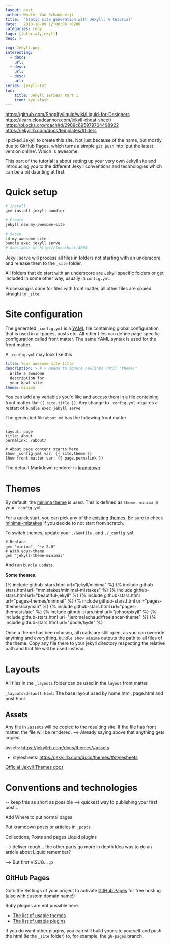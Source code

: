 ```yaml
---
layout: post
author: Wouter Van Schandevijl
title:  "Static site generation with Jekyll: A tutorial"
date:   2018-10-09 12:00:00 +0200
categories: ruby
tags: [tutorial,jekyll]
desc: >
  
img: Jekyll.png
interesting:
  - desc: 
    url: 
  - desc: 
    url: 
  - desc: 
    url: 
series: jekyll-tut
toc:
    title: Jekyll series: Part 1
    icon: eye-slash
---
```


https://github.com/Shopify/liquid/wiki/Liquid-for-Designers
https://learn.cloudcannon.com/jekyll-cheat-sheet/
https://bl.ocks.org/roachhd/2909c695979764498922
https://jekyllrb.com/docs/templates/#filters

I picked Jekyll to create this site. Not just because of the name, 
but mostly due to GitHub Pages, which turns a simple `git push` into
'put the latest version online'. Which is awesome.

This part of the tutorial is about setting up your very own Jekyll site
and introducing you to the different Jekyll conventions and technologies
which can be a bit daunting at first.

<!--more-->

# Quick setup

```sh
# Install
gem install jekyll bundler

# Create
jekyll new my-awesome-site

# Serve
cd my-awesome-site
bundle exec jekyll serve
# Available at http://localhost:4000
```

Jekyll serve will process all files in folders not starting with an underscore and
release them to the `_site` folder. 

All folders that do start with an underscore are Jekyll specific folders or get
included in some other way, usually in `config.yml`.

Processing is done for files with front matter, all other files are copied straight to `_site`.



# Site configuration

The generated `_config.yml` is a [YAML][YAML-Post] file containing global configuration
that is used in all pages, posts etc. All other files can define page specific
configuration called front matter. The same YAML syntax is used for the front matter.

A `_config.yml` may look like this
```yml
title: Your awesome site title
description: > # > means to ignore newlines until "theme:"
  Write a awesome
  description for
  your kewl site!
theme: minima
```

You can add any variables you'd like and access them in a file containing front matter like `{{ site.title }}`.
Any change to `_config.yml` requires a restart of `bundle exec jekyll serve`.

<!-- See [part 2: Front Matter][part-2] for the YAML syntax.
See [Part 3: _config.yml][part-3] for available options. -->


The generated file `about.md` has the following front matter
```
---
layout: page
title: About
permalink: /about/
---
# About page content starts here
Show _config.yml var: {{ site.theme }}
Show front matter var: {{ page.permalink }}
```

The default Markdown renderer is [kramdown](https://kramdown.gettalong.org/).


<!-- See [Part 4: kramdown][part-4] for the md syntax
See [Part 5: Liquid][part-5] for Shopify's Liquid syntax -->


# Themes

By default, the [minima theme][theme-minima] is used. This is defined as `theme: minima` in your `_config.yml`.

For a quick start, you can pick any of the [existing themes][awesome-jekyll-themes]. 
Be sure to check [minimal-mistakes][minimal-mistakes] if you decide to not start from scratch.

To switch themes, update your `./Gemfile ` and `./_config.yml` 
```
# Replace
gem "minima", "~> 2.0"
# With your-theme
gem "jekyll-theme-minimal"
```
And run `bundle update`.

**Some themes:**

{% include github-stars.html url="jekyll/minima" %}
{% include github-stars.html url="mmistakes/minimal-mistakes" %}
{% include github-stars.html url="beautiful-jekyll" %}
{% include github-stars.html url="pages-themes/minimal" %}
{% include github-stars.html url="pages-themes/cayman" %}
{% include github-stars.html url="pages-themes/slate" %}
{% include github-stars.html url="johno/pixyll" %}
{% include github-stars.html url="jeromelachaud/freelancer-theme" %}
{% include github-stars.html url="poole/hyde" %}


Once a theme has been chosen, all roads are still open, as you can override anything and everything.
`bundle show minima` outputs the path to all files of the theme. Copy any file there to your jekyll
directory respecting the relative path and that file will be used instead.

# Layouts

All files in the `_layouts` folder can be used in the `layout` front matter.

`_layouts\default.html`: The base layout used by home.html, page.html and post.html.

## Assets

Any file in `/assets` will be copied to the resulting site. If the file has front matter,
the file will be rendered. --> Already saying above that anything gets copied

assets: https://jekyllrb.com/docs/themes/#assets


- stylesheets: https://jekyllrb.com/docs/themes/#stylesheets




[Official Jekyll Themes docs](https://jekyllrb.com/docs/themes/)

# Conventions and technologies

-- keep this as short as possible --> quickest way to publishing your first post...

Add Where to put normal pages

Put kramdown posts or articles in `_posts`

Collections, Posts and pages
Liquid
plugins

--> deliver rough... the other parts go more in depth
Idea was to do an article about Liquid remember?

--> But first VISUG... :p

## GitHub Pages

Goto the Settings of your project to activate [GitHub Pages](https://pages.github.com/)
for free hosting (also with custom domain name!)

Ruby plugins are not possible here.  
- [The list of usable themes](https://pages.github.com/themes/)
- [The list of usable plugins](https://pages.github.com/versions/)

If you do want other plugins, you can still build your site yourself and push the html
(ie the `_site` folder) to, for example, the `gh-pages` branch.


[YAML-Post]: yaml-tutorial
[part-2]: jekyll-tutorial-2-front-matter
[part-3]: jekyll-tutorial-3-config-yml
[theme-minima]: https://github.com/jekyll/minima
[minimal-mistakes]: https://mmistakes.github.io/minimal-mistakes/
[awesome-jekyll-plugins]: https://github.com/planetjekyll/awesome-jekyll-plugins
[awesome-jekyll-themes]: https://github.com/planetjekyll/awesome-jekyll-themes
